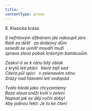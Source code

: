 ```yaml
---
title: ''
contentType: prose
---
```


6. Klasická krása

_S nefritovým džbánem jde nakoupit jaro  
Rádi za déšť   za doškový dům  
sesedli se uvnitř moudří muži  
zprava zleva pobok krásným bambusům_

_Zaskví-li se k ránu bílý oblak  
z krytů letí ptáci   které tajil sad  
Citera půl spící   v zelenavém stínu  
Srázy nad hlavami letí vodopád_

_Tváře bledé jako chryzantémy  
Beze slova sněží kvítí v zeleni  
Napsat jak se dějí roční doby!  
Aby jednou řekli: Je to ke čtení_

